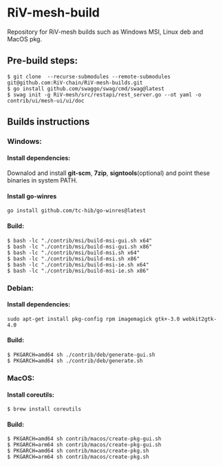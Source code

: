 # RiV-mesh-build
Repository for RiV-mesh builds such as Windows MSI, Linux deb and MacOS pkg.

## Pre-build steps:
```
$ git clone  --recurse-submodules --remote-submodules git@github.com:RiV-chain/RiV-mesh-builds.git
$ go install github.com/swaggo/swag/cmd/swag@latest
$ swag init -g RiV-mesh/src/restapi/rest_server.go --ot yaml -o contrib/ui/mesh-ui/ui/doc
```

## Builds instructions

### Windows:
#### Install dependencies:
Downalod and install **git-scm**, **7zip**, **signtools**(optional) and point these binaries in system PATH.
#### Install go-winres
```
go install github.com/tc-hib/go-winres@latest
```

#### Build:
```
$ bash -lc "./contrib/msi/build-msi-gui.sh x64"
$ bash -lc "./contrib/msi/build-msi-gui.sh x86"
$ bash -lc "./contrib/msi/build-msi.sh x64"
$ bash -lc "./contrib/msi/build-msi.sh x86"
$ bash -lc "./contrib/msi/build-msi-ie.sh x64"
$ bash -lc "./contrib/msi/build-msi-ie.sh x86"
```

### Debian:
#### Install dependencies:
```
sudo apt-get install pkg-config rpm imagemagick gtk+-3.0 webkit2gtk-4.0
```
#### Build:
```
$ PKGARCH=amd64 sh ./contrib/deb/generate-gui.sh
$ PKGARCH=amd64 sh ./contrib/deb/generate.sh
```

### MacOS:
#### Install coreutils:
```
$ brew install coreutils
```
#### Build:
```
$ PKGARCH=amd64 sh contrib/macos/create-pkg-gui.sh
$ PKGARCH=arm64 sh contrib/macos/create-pkg-gui.sh
$ PKGARCH=amd64 sh contrib/macos/create-pkg.sh
$ PKGARCH=arm64 sh contrib/macos/create-pkg.sh
```
